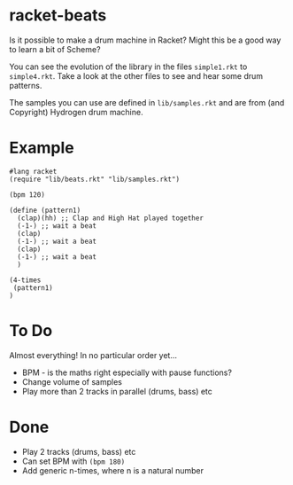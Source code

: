 # racket-beats
Is it possible to make a drum machine in Racket?
Might this be a good way to learn a bit of Scheme?

You can see the evolution of the library in the files `simple1.rkt` to `simple4.rkt`. Take a look at the other files to see and hear some drum patterns.

The samples you can use are defined in `lib/samples.rkt` and are from (and Copyright) Hydrogen drum machine.

# Example

```
#lang racket
(require "lib/beats.rkt" "lib/samples.rkt")

(bpm 120)

(define (pattern1)
  (clap)(hh) ;; Clap and High Hat played together
  (-1-) ;; wait a beat
  (clap)
  (-1-) ;; wait a beat
  (clap)
  (-1-) ;; wait a beat
  )

(4-times
 (pattern1)
)
```

# To Do


Almost everything! In no particular order yet...

* BPM - is the maths right especially with pause functions?
* Change volume of samples
* Play more than 2 tracks in parallel (drums, bass) etc

# Done

* Play 2 tracks (drums, bass) etc
* Can set BPM with `(bpm 180)`
* Add generic n-times, where n is a natural number
